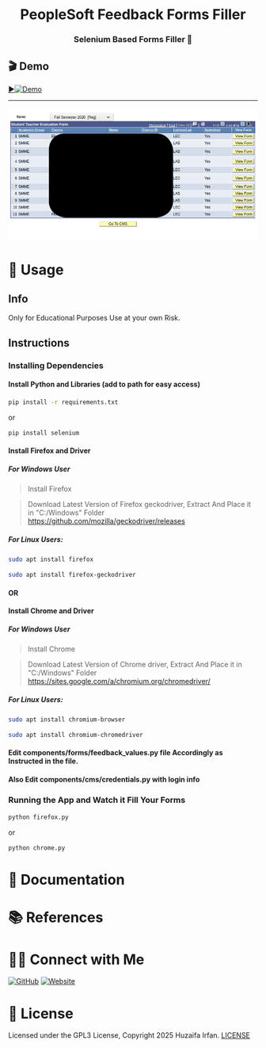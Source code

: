 <div align="center">
  <h1>PeopleSoft Feedback Forms Filler</h1>
  <p><h3 align="center">Selenium Based Forms Filler 🚀</h3></p>
</div>

## 🎬 Demo

[▶️![Demo](https://img.youtube.com/vi/VgeBiDrluRA/maxresdefault.jpg)](https://www.youtube.com/watch?v=VgeBiDrluRA)



<hr>



![ss](/ss.png)



# 🚀 Usage


## Info

Only for Educational Purposes 
Use at your own Risk.



## Instructions
### Installing Dependencies
#### Install Python and Libraries (add to path for easy access)

```bash
pip install -r requirements.txt 
```

or
```bash
pip install selenium
```

#### Install Firefox and Driver
##### For Windows User

> Install Firefox

> Download Latest Version of Firefox geckodriver, Extract And Place it in "C:/Windows" Folder
> https://github.com/mozilla/geckodriver/releases


##### For Linux Users:
```bash
sudo apt install firefox
```

```bash
sudo apt install firefox-geckodriver
```


#### OR
#### Install Chrome and Driver
##### For Windows User

> Install Chrome

> Download Latest Version of Chrome driver, Extract And Place it in "C:/Windows" Folder
> https://sites.google.com/a/chromium.org/chromedriver/


##### For Linux Users:
```bash
sudo apt install chromium-browser
```

```bash
sudo apt install chromium-chromedriver
```



#### Edit components/forms/feedback_values.py file Accordingly as Instructed in the file.
#### Also Edit components/cms/credentials.py with login info




### Running the App and Watch it Fill Your Forms
```bash
python firefox.py
```

or
```bash
python chrome.py
```



# 📝 Documentation

# 📚 References


# 🤝🏻 Connect with Me

[![GitHub](https://img.shields.io/badge/Github-%23222.svg?style=for-the-badge&logo=github&logoColor=white)](https://github.com/HuzaifaIrfan/)
[![Website](https://img.shields.io/badge/Website-%23222.svg?style=for-the-badge&logo=google-chrome&logoColor==%234285F4)](https://www.huzaifairfan.com)

# 📜 License

Licensed under the GPL3 License, Copyright 2025 Huzaifa Irfan. [LICENSE](LICENSE)
